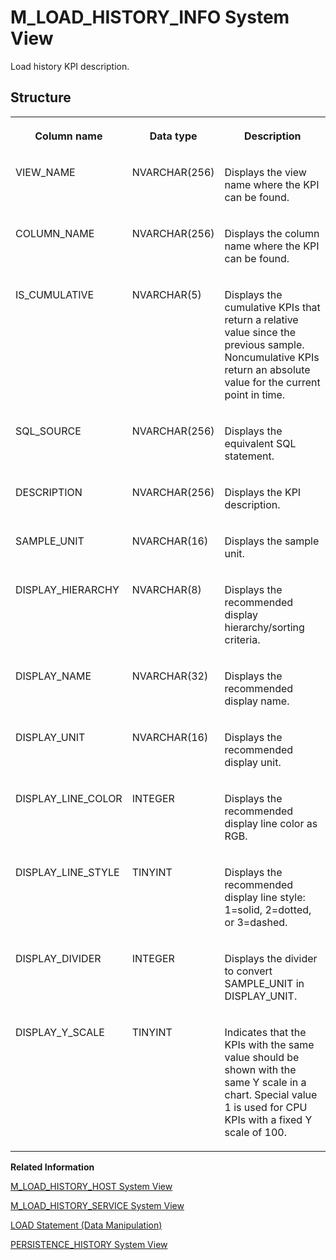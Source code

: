 <!-- loio2148ede574c742d49fa99a6b77ba9d59 -->

# M\_LOAD\_HISTORY\_INFO System View

Load history KPI description.



## Structure


<table>
<tr>
<th valign="top">

Column name

</th>
<th valign="top">

Data type

</th>
<th valign="top">

Description

</th>
</tr>
<tr>
<td valign="top">

VIEW\_NAME

</td>
<td valign="top">

NVARCHAR\(256\)

</td>
<td valign="top">

Displays the view name where the KPI can be found.

</td>
</tr>
<tr>
<td valign="top">

COLUMN\_NAME

</td>
<td valign="top">

NVARCHAR\(256\)

</td>
<td valign="top">

Displays the column name where the KPI can be found.

</td>
</tr>
<tr>
<td valign="top">

IS\_CUMULATIVE

</td>
<td valign="top">

NVARCHAR\(5\)

</td>
<td valign="top">

Displays the cumulative KPIs that return a relative value since the previous sample. Noncumulative KPIs return an absolute value for the current point in time.

</td>
</tr>
<tr>
<td valign="top">

SQL\_SOURCE

</td>
<td valign="top">

NVARCHAR\(256\)

</td>
<td valign="top">

Displays the equivalent SQL statement.

</td>
</tr>
<tr>
<td valign="top">

DESCRIPTION

</td>
<td valign="top">

NVARCHAR\(256\)

</td>
<td valign="top">

Displays the KPI description.

</td>
</tr>
<tr>
<td valign="top">

SAMPLE\_UNIT

</td>
<td valign="top">

NVARCHAR\(16\)

</td>
<td valign="top">

Displays the sample unit.

</td>
</tr>
<tr>
<td valign="top">

DISPLAY\_HIERARCHY

</td>
<td valign="top">

NVARCHAR\(8\)

</td>
<td valign="top">

Displays the recommended display hierarchy/sorting criteria.

</td>
</tr>
<tr>
<td valign="top">

DISPLAY\_NAME

</td>
<td valign="top">

NVARCHAR\(32\)

</td>
<td valign="top">

Displays the recommended display name.

</td>
</tr>
<tr>
<td valign="top">

DISPLAY\_UNIT

</td>
<td valign="top">

NVARCHAR\(16\)

</td>
<td valign="top">

Displays the recommended display unit.

</td>
</tr>
<tr>
<td valign="top">

DISPLAY\_LINE\_COLOR

</td>
<td valign="top">

INTEGER

</td>
<td valign="top">

Displays the recommended display line color as RGB.

</td>
</tr>
<tr>
<td valign="top">

DISPLAY\_LINE\_STYLE

</td>
<td valign="top">

TINYINT

</td>
<td valign="top">

Displays the recommended display line style: 1=solid, 2=dotted, or 3=dashed.

</td>
</tr>
<tr>
<td valign="top">

DISPLAY\_DIVIDER

</td>
<td valign="top">

INTEGER

</td>
<td valign="top">

Displays the divider to convert SAMPLE\_UNIT in DISPLAY\_UNIT.

</td>
</tr>
<tr>
<td valign="top">

DISPLAY\_Y\_SCALE

</td>
<td valign="top">

TINYINT

</td>
<td valign="top">

Indicates that the KPIs with the same value should be shown with the same Y scale in a chart. Special value 1 is used for CPU KPIs with a fixed Y scale of 100.

</td>
</tr>
</table>

**Related Information**  


[M\_LOAD\_HISTORY\_HOST System View](m-load-history-host-system-view-3fa52ab.md "Host specific load history KPIs.")

[M\_LOAD\_HISTORY\_SERVICE System View](m-load-history-service-system-view-261022b.md "Lists service-specific load history KPIs.")

[LOAD Statement \(Data Manipulation\)](../../010-SQL-Reference/012-SQL-Statements/load-statement-data-manipulation-20f83c8.md "Explicitly loads column store table data into memory instead of upon first access.")

[PERSISTENCE\_HISTORY System View](../021-System-Views/persistence-history-system-view-a8cb93e.md "Records the database version history.")

